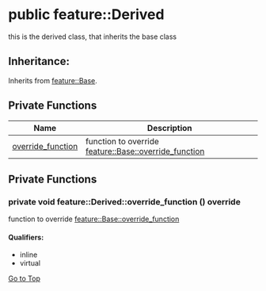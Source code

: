 # <a name='feature-Derived' /> public feature::Derived

this is the derived class, that inherits the base class 




## Inheritance:
Inherits from [feature::Base][feature-Base].

## Private Functions
| Name | Description | 
| ---- | ---- |
| [override_function](#feature-Derived-override_function) | function to override [feature::Base::override_function][feature-Base-override_function]  |



## Private Functions
### <a name='feature-Derived-override_function' /> private void feature::Derived::override_function () override

function to override [feature::Base::override_function][feature-Base-override_function] 








#### Qualifiers: 
* inline
* virtual


[Go to Top](#feature-Derived)

[feature-Base]:./Base.md
[feature-Base-override_function]:./Base.md#feature-Base-override_function
